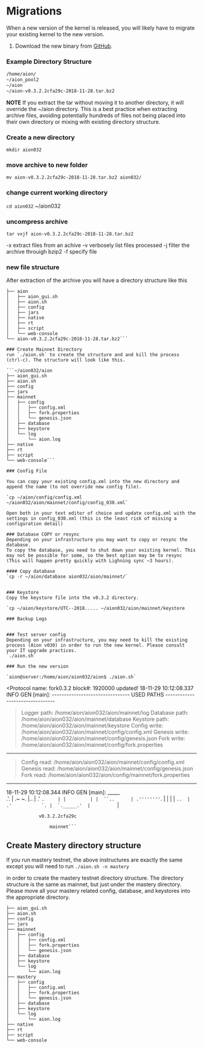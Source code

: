 # Migrations

When a new version of the kernel is released, you will likely have to migrate your existing kernel to the new version.

1. Download the new binary from [GitHub](https://github.com/aionnetwork/aion/releases).

### Example Directory Structure

```bash
/home/aion/
~/aion_pool2
~/aion
~/aion-v0.3.2.2cfa29c-2018-11-28.tar.bz2
```

**NOTE**
If you extract the tar without moving it to another directory, it will override the ~/aion directory. This is a best practice when extracting archive files, avoiding potentially hundreds of files not being placed into their own directory or mixing with existing directory structure.

### Create a new directory
`mkdir aion032`

### move archive to new folder
`mv aion-v0.3.2.2cfa29c-2018-11-28.tar.bz2 aion032/`

### change current working directory
`cd aion032`
~/aion032

### uncompress archive 
`tar vxjf aion-v0.3.2.2cfa29c-2018-11-28.tar.bz2`

-x extract files from an achive
-v verbosely list files processed
-j filter the archive throuigh bzip2
-f specify file

### new file structure

After extraction of the archive you will have a directory structure like this

```~/aion032
├── aion
│   ├── aion_gui.sh
│   ├── aion.sh
│   ├── config
│   ├── jars
│   ├── native
│   ├── rt
│   ├── script
│   └── web-console
└── aion-v0.3.2.2cfa29c-2018-11-28.tar.bz2```

### Create Mainnet Directory 
run `./aion.sh` to create the structure and and kill the process (ctrl-c). The structure will look like this.

```~/aion032/aion
├── aion_gui.sh
├── aion.sh
├── config
├── jars
├── mainnet
│   ├── config
│   │   ├── config.xml
│   │   ├── fork.properties
│   │   └── genesis.json
│   ├── database
│   ├── keystore
│   └── log
│       └── aion.log
├── native
├── rt
├── script
└── web-console```

### Config File

You can copy your existing config.xml into the new directory and append the name (to not override new config file). 

`cp ~/aion/config/config.xml ~/aion032/aion/mainnet/config/config_030.xml`

Open both in your text editor of choice and update config.xml with the settings in config_030.xml (this is the least risk of missing a configuration detail)

### Database COPY or resync
Depending on your infrastructure you may want to copy or resync the database.
To copy the database, you need to shut down your existing kernel. This may not be possible for some, so the best option may be to resync (This will happen pretty quickly with Lighning sync ~3 hours).

#### Copy database 
`cp -r ~/aion/database aion032/aion/mainnet/`


### Keystore
Copy the keystore file into the v0.3.2 directory.

`cp ~/aion/keystore/UTC--2018..... ~/aion032/aion/mainnet/keystore

### Backup Logs


### Test server config
Depending on your infrastructure, you may need to kill the existing process (Aion v030) in order to run the new kernel. Please consult your IT upgrade practices. 
`./aion.sh`

### Run the new version

`aion@server:/home/aion/aion032/aion$ ./aion.sh`
```
<Protocol name: fork0.3.2 block#: 1920000 updated!
18-11-29 10:12:08.337 INFO  GEN  [main]: 
-------------------------------- USED PATHS --------------------------------
> Logger path:   /home/aion/aion032/aion/mainnet/log
> Database path: /home/aion/aion032/aion/mainnet/database
> Keystore path: /home/aion/aion032/aion/mainnet/keystore
> Config write:  /home/aion/aion032/aion/mainnet/config/config.xml
> Genesis write: /home/aion/aion032/aion/mainnet/config/genesis.json
> Fork write:    /home/aion/aion032/aion/mainnet/config/fork.properties
----------------------------------------------------------------------------
> Config read:   /home/aion/aion032/aion/mainnet/config/config.xml
> Genesis read:  /home/aion/aion032/aion/mainnet/config/genesis.json
> Fork read:     /home/aion/aion032/aion/config/mainnet/fork.properties
----------------------------------------------------------------------------


18-11-29 10:12:08.344 INFO  GEN  [main]: 
                     _____                  
      .'.       |  .~     ~.  |..          |
    .'   `.     | |         | |  ``..      |
  .''''''''`.   | |         | |      ``..  |
.'           `. |  `._____.'  |          ``|

                v0.3.2.2cfa29c

                    mainnet```


## Create Mastery directory structure
If you run mastery testnet, the above instructures are exactly the same except you will need to run 
`./aion.sh -n mastery`

in order to create the mastery testnet directory structure. The directory structure is the same as mainnet, but just under the mastery directory. Please move all your mastery related config, database, and keystores into the appropriate directory.
```.
├── aion_gui.sh
├── aion.sh
├── config
├── jars
├── mainnet
│   ├── config
│   │   ├── config.xml
│   │   ├── fork.properties
│   │   └── genesis.json
│   ├── database
│   ├── keystore
│   └── log
│       └── aion.log
├── mastery
│   ├── config
│   │   ├── config.xml
│   │   ├── fork.properties
│   │   └── genesis.json
│   ├── database
│   ├── keystore
│   └── log
│       └── aion.log
├── native
├── rt
├── script
└── web-console
```